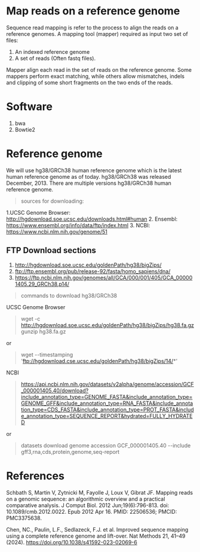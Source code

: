 # Map reads on a reference genome
Sequence read mapping is  refer to the process to align the reads on a reference genomes. 
A  mapping  tool (mapper) required as input two set of files:
1. An indexed reference genome
2. A set of reads (Often fastq files). 

Mapper align each read in the set of reads on the reference genome. Some mappers perform exact matching, while others allow  mismatches, indels and clipping of some short fragments on the two ends of the reads.


# Software 
1. bwa
2. Bowtie2 

# Reference genome  
We will use hg38/GRCh38 human reference genome which   is the latest human reference genome as of today. hg38/GRCh38 was released December, 2013. There are multiple  versions hg38/GRCh38 human reference genome.
> sources for downloading: 

1.UCSC Genome Browser: http://hgdownload.soe.ucsc.edu/downloads.html#human
2. Ensembl: https://www.ensembl.org/info/data/ftp/index.html
3. NCBI: https://www.ncbi.nlm.nih.gov/genome/51

## FTP Download sections 
1. http://hgdownload.soe.ucsc.edu/goldenPath/hg38/bigZips/
2. ftp://ftp.ensembl.org/pub/release-92/fasta/homo_sapiens/dna/
3. https://ftp.ncbi.nlm.nih.gov/genomes/all/GCA/000/001/405/GCA_000001405.29_GRCh38.p14/

> commands to download  hg38/GRCh38 

UCSC Genome Browser

> wget -c http://hgdownload.soe.ucsc.edu/goldenPath/hg38/bigZips/hg38.fa.gz
> gunzip hg38.fa.gz

or 

> wget --timestamping 'ftp://hgdownload.cse.ucsc.edu/goldenPath/hg38/bigZips/14/*'


NCBI

> https://api.ncbi.nlm.nih.gov/datasets/v2alpha/genome/accession/GCF_000001405.40/download?include_annotation_type=GENOME_FASTA&include_annotation_type=GENOME_GFF&include_annotation_type=RNA_FASTA&include_annotation_type=CDS_FASTA&include_annotation_type=PROT_FASTA&include_annotation_type=SEQUENCE_REPORT&hydrated=FULLY_HYDRATED

or 

> datasets download genome accession GCF_000001405.40 --include gff3,rna,cds,protein,genome,seq-report
















# References
Schbath S, Martin V, Zytnicki M, Fayolle J, Loux V, Gibrat JF. Mapping reads on a genomic sequence: an algorithmic overview and a practical comparative analysis. J Comput Biol. 2012 Jun;19(6):796-813. doi: 10.1089/cmb.2012.0022. Epub 2012 Apr 16. PMID: 22506536; PMCID: PMC3375638.

Chen, NC., Paulin, L.F., Sedlazeck, F.J. et al. Improved sequence mapping using a complete reference genome and lift-over. Nat Methods 21, 41–49 (2024). https://doi.org/10.1038/s41592-023-02069-6